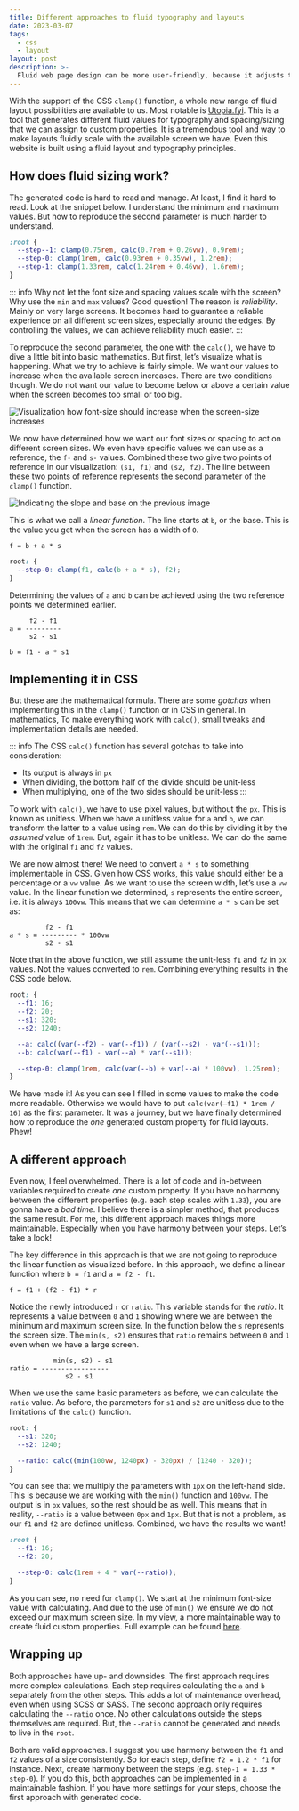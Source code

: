 ```yaml
---
title: Different approaches to fluid typography and layouts
date: 2023-03-07
tags:
  - css
  - layout
layout: post
description: >-
  Fluid web page design can be more user-friendly, because it adjusts to the user's set up. There are several approaches to achieving this.
---
```


With the support of the CSS `clamp()` function, a whole new range of fluid layout possibilities are available to us. Most notable is [Utopia.fyi](https://utopia.fyi). This is a tool that generates different fluid values for typography and spacing/sizing that we can assign to custom properties. It is a tremendous tool and way to make layouts fluidly scale with the available screen we have. Even this website is built using a fluid layout and typography principles.

## How does fluid sizing work?

The generated code is hard to read and manage. At least, I find it hard to read. Look at the snippet below. I understand the minimum and maximum values. But how to reproduce the second parameter is much harder to understand.

```css
:root {
  --step--1: clamp(0.75rem, calc(0.7rem + 0.26vw), 0.9rem);
  --step-0: clamp(1rem, calc(0.93rem + 0.35vw), 1.2rem);
  --step-1: clamp(1.33rem, calc(1.24rem + 0.46vw), 1.6rem);
}
```

::: info
Why not let the font size and spacing values scale with the screen? Why use the `min` and `max` values? Good question! The reason is _reliability_. Mainly on very large screens. It becomes hard to guarantee a reliable experience on all different screen sizes, especially around the edges. By controlling the values, we can achieve reliability much easier.
:::

To reproduce the second parameter, the one with the `calc()`, we have to dive a little bit into basic mathematics. But first, let’s visualize what is happening. What we try to achieve is fairly simple. We want our values to increase when the available screen increases. There are two conditions though. We do not want our value to become below or above a certain value when the screen becomes too small or too big.

![Visualization how font-size should increase when the screen-size increases](/img/fluid-1.png)

We now have determined how we want our font sizes or spacing to act on different screen sizes. We even have specific values we can use as a reference, the `f-` and `s-` values. Combined these two give two points of reference in our visualization: `(s1, f1)` and `(s2, f2)`. The line between these two points of reference represents the second parameter of the `clamp()` function.

![Indicating the slope and base on the previous image](/img/fluid-2.png)

This is what we call a _linear function_. The line starts at `b`, or the base. This is the value you get when the screen has a width of `0`.

```
f = b + a * s
```

```css
root: {
  --step-0: clamp(f1, calc(b + a * s), f2);
}
```

Determining the values of `a` and `b` can be achieved using the two reference points we determined earlier.

```
     f2 - f1
a = ---------
     s2 - s1

b = f1 - a * s1
```

## Implementing it in CSS

But these are the mathematical formula. There are some _gotchas_ when implementing this in the `clamp()` function or in CSS in general. In mathematics, To make everything work with `calc()`, small tweaks and implementation details are needed.

::: info
The CSS `calc()` function has several gotchas to take into consideration:

- Its output is always in `px`
- When dividing, the bottom half of the divide should be unit-less
- When multiplying, one of the two sides should be unit-less
  :::

To work with `calc()`, we have to use pixel values, but without the `px`. This is known as unitless. When we have a unitless value for `a` and `b`, we can transform the latter to a value using `rem`. We can do this by dividing it by the _assumed_ value of `1rem`. But, again it has to be unitless. We can do the same with the original `f1` and `f2` values.

We are now almost there! We need to convert `a * s` to something implementable in CSS. Given how CSS works, this value should either be a percentage or a `vw` value. As we want to use the screen width, let’s use a `vw` value. In the linear function we determined, `s` represents the entire screen, i.e. it is always `100vw`. This means that we can determine `a * s` can be set as:

```
         f2 - f1
a * s = --------- * 100vw
         s2 - s1
```

Note that in the above function, we still assume the unit-less `f1` and `f2` in `px` values. Not the values converted to `rem`. Combining everything results in the CSS code below.

```css
root: {
  --f1: 16;
  --f2: 20;
  --s1: 320;
  --s2: 1240;

  --a: calc((var(--f2) - var(--f1)) / (var(--s2) - var(--s1)));
  --b: calc(var(--f1) - var(--a) * var(--s1));

  --step-0: clamp(1rem, calc(var(--b) + var(--a) * 100vw), 1.25rem);
}
```

We have made it! As you can see I filled in some values to make the code more readable. Otherwise we would have to put `calc(var(—f1) * 1rem / 16)` as the first parameter. It was a journey, but we have finally determined how to reproduce the _one_ generated custom property for fluid layouts. Phew!

## A different approach

Even now, I feel overwhelmed. There is a lot of code and in-between variables required to create _one_ custom property. If you have no harmony between the different properties (e.g. each step scales with `1.33`), you are gonna have a _bad time_. I believe there is a simpler method, that produces the same result. For me, this different approach makes things more maintainable. Especially when you have harmony between your steps. Let’s take a look!

The key difference in this approach is that we are not going to reproduce the linear function as visualized before. In this approach, we define a linear function where `b = f1` and `a = f2 - f1`.

```
f = f1 + (f2 - f1) * r
```

Notice the newly introduced `r` or `ratio`. This variable stands for the _ratio_. It represents a value between `0` and `1` showing where we are between the minimum and maximum screen size. In the function below the `s` represents the screen size. The `min(s, s2)` ensures that `ratio` remains between `0` and `1` even when we have a large screen.

```
	       min(s, s2) - s1
ratio = -----------------
	          s2 - s1
```

When we use the same basic parameters as before, we can calculate the `ratio` value. As before, the parameters for `s1` and `s2` are unitless due to the limitations of the `calc()` function.

```css
root: {
  --s1: 320;
  --s2: 1240;

  --ratio: calc((min(100vw, 1240px) - 320px) / (1240 - 320));
}
```

You can see that we multiply the parameters with `1px` on the left-hand side. This is because we are working with the `min()` function and `100vw`. The output is in `px` values, so the rest should be as well. This means that in reality, `--ratio` is a value between `0px` and `1px`. But that is not a problem, as our `f1` and `f2` are defined unitless. Combined, we have the results we want!

```css
:root {
  --f1: 16;
  --f2: 20;

  --step-0: calc(1rem + 4 * var(--ratio));
}
```

As you can see, no need for `clamp()`. We start at the minimum font-size value with calculating. And due to the use of `min()` we ensure we do not exceed our maximum screen size. In my view, a more maintainable way to create fluid custom properties. Full example can be found [here](https://github.com/vyckes/crinckles.dev/blob/dbd3ec87496d7f313d3f5e8337fd8606c33597f6/src/styles/_base/tokens.css#L29).

## Wrapping up

Both approaches have up- and downsides. The first approach requires more complex calculations. Each step requires calculating the `a` and `b` separately from the other steps. This adds a lot of maintenance overhead, even when using SCSS or SASS. The second approach only requires calculating the `--ratio` once. No other calculations outside the steps themselves are required. But, the `--ratio` cannot be generated and needs to live in the `root`.

Both are valid approaches. I suggest you use harmony between the `f1` and `f2` values of a size consistently. So for each step, define `f2 = 1.2 * f1` for instance. Next, create harmony between the steps (e.g. `step-1 = 1.33 * step-0`). If you do this, both approaches can be implemented in a maintainable fashion. If you have more settings for your steps, choose the first approach with generated code.
